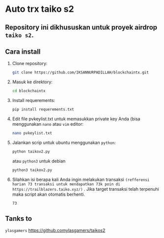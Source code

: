 # Auto trx taiko s2

## Repository ini dikhususkan untuk proyek airdrop `taiko s2`.

## Cara install

1. Clone repository:

   ```bash
   git clone https://github.com/IKSANNURPADILLAH/blockchaintx.git
   ```

2. Masuk ke direktory:

   ```bash
   cd blockchaintx
   ```
   
3. Install requerements:

   ```bash
   pip install requerements.txt
   ```
   
4. Edit file pvkeylist.txt untuk memasukkan private key Anda (bisa menggunakan `nano` atau `vim` editor:

   ```bash
   nano pvkeylist.txt
   ```

5. Jalankan scrip untuk ubuntu menggunakan `python`:

   ```bash
   python taikov2.py
   ```
   atau `python3` untuk debian
   ```bash
   python3 taikov2.py
   ```
   
6. Silahkan isi berapa kali Anda ingin melakukan transaksi `(refferensi harian 73 transaksi untuk mendapatkan 73k poin di https://trailblazers.taiko.xyz/)` . Jika target transaksi telah terpenuhi maka script akan otomatis berhenti.
   ```bash
   73
   ```

## Tanks to
`ylasgamers` https://github.comylasgamers/taikos2
